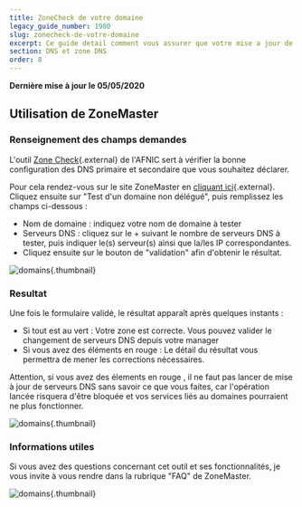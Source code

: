 ```yaml
---
title: ZoneCheck de votre domaine
legacy_guide_number: 1980
slug: zonecheck-de-votre-domaine
excerpt: Ce guide detail comment vous assurer que votre mise a jour de serveurs DNS se finalisera avec succes en utilisant un outil de Zone Check.
section: DNS et zone DNS
order: 8
---
```


**Dernière mise à jour le 05/05/2020**

## Utilisation de ZoneMaster

### Renseignement des champs demandes
L'outil [Zone Check](https://zonemaster.fr/){.external} de l'AFNIC sert à vérifier la bonne configuration des DNS primaire et secondaire que vous souhaitez déclarer.

Pour cela rendez-vous sur le site ZoneMaster en [cliquant ici](https://zonemaster.fr/){.external}. Cliquez ensuite sur "Test d'un domaine non délégué", puis remplissez les champs ci-dessous :

- Nom de domaine : indiquez votre nom de domaine à tester
- Serveurs DNS : cliquez sur le + suivant le nombre de serveurs DNS à tester, puis indiquer le(s) serveur(s) ainsi que la/les IP correspondantes.
- Cliquez ensuite sur le bouton de "validation" afin d'obtenir le résultat.


![domains](images/img_3213.jpg){.thumbnail}


### Resultat
Une fois le formulaire validé, le résultat apparaît après quelques instants :

- Si tout est au vert : Votre zone est correcte. Vous pouvez valider le changement de serveurs DNS depuis votre manager
- Si vous avez des éléments en rouge : Le détail du résultat vous permettra de mener les corrections nécessaires.

Attention, si vous avez des élements en rouge , il ne faut pas lancer de mise à jour de serveurs DNS sans savoir ce que vous faites, car l'opération lancée risquera d'être bloquée et vos services liés au domaines pourraient ne plus fonctionner.


![domains](images/img_3211.jpg){.thumbnail}


### Informations utiles
Si vous avez des questions concernant cet outil et ses fonctionnalités, je vous invite à vous rendre dans la rubrique "FAQ" de ZoneMaster.


![domains](images/img_3212.jpg){.thumbnail}
